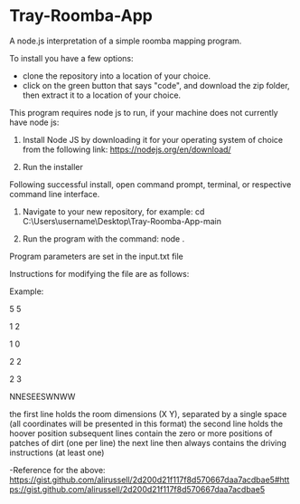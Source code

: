 # Tray-Roomba-App
A node.js interpretation of a simple roomba mapping program. 

To install you have a few options:
* clone the repository into a location of your choice.
* click on the green button that says "code", and download the zip folder, then extract it to a location of your choice.

This program requires node js to run, if your machine does not currently have node js:

1. Install Node JS by downloading it for your operating system of choice from the following link: https://nodejs.org/en/download/

2. Run the installer


Following successful install, open command prompt, terminal, or respective command line interface.

1. Navigate to your new repository, for example: cd C:\Users\username\Desktop\Tray-Roomba-App-main

2. Run the program with the command: node .



Program parameters are set in the input.txt file

Instructions for modifying the file are as follows:

Example:

5 5

1 2

1 0

2 2

2 3

NNESEESWNWW

the first line holds the room dimensions (X Y), separated by a single space (all coordinates will be presented in this format)
the second line holds the hoover position
subsequent lines contain the zero or more positions of patches of dirt (one per line)
the next line then always contains the driving instructions (at least one)

-Reference for the above: https://gist.github.com/alirussell/2d200d21f117f8d570667daa7acdbae5#https://gist.github.com/alirussell/2d200d21f117f8d570667daa7acdbae5
